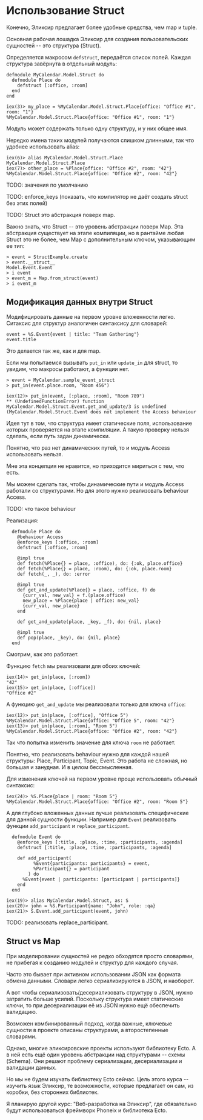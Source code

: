 # Использование Struct

Конечно, Эликсир предлагает более удобные средства, чем map и tuple.

Основная рабочая лошадка Эликсир для создания пользовательских сущностей -- это структура (Struct).

Определяется макросом `defstruct`, передаётся список полей. Каждая структура завёрнута в отдельный модуль:

```
defmodule MyCalendar.Model.Struct do
  defmodule Place do
    defstruct [:office, :room]
  end
end

iex(3)> my_place = %MyCalendar.Model.Struct.Place{office: "Office #1", room: "1"}
%MyCalendar.Model.Struct.Place{office: "Office #1", room: "1"}
```

Модуль может содержать только одну структуру, и у них общее имя.

Нередко имена таких модулей получаются слишком длинными, так что удобнее использовать alias:

```
iex(6)> alias MyCalendar.Model.Struct.Place
MyCalendar.Model.Struct.Place
iex(7)> other_place = %Place{office: "Office #2", room: "42"}
%MyCalendar.Model.Struct.Place{office: "Office #2", room: "42"}
```

TODO: значения по умолчанию

TODO: enforce_keys (показать, что компилятор не даёт создать struct без этих полей)

TODO: Struct это абстракция поверх map.

Важно знать, что Struct -- это уровень абстракции поверх Map. Эта абстракция существует на этапе компиляции, но в рантайме любая Struct это не более, чем Map с дополнительным ключом, указывающим ее тип:

```elixir-iex
> event = StructExample.create
> event.__struct__
Model.Event.Event
> i event
> event_m = Map.from_struct(event)
> i event_m
```


## Модификация данных внутри Struct

Модифицировать данные на первом уровне вложенности легко. Ситаксис для структур аналогичен синтаксису для словарей:

```elixir-iex
event = %S.Event{event | title: "Team Gathering"}
event.title
```

Это делается так же, как и для map.

Если мы попытаемся вызывать `put_in` или `update_in` для struct, то увидим, что макросы работают, а функции нет.

```elixir-iex
> event = MyCalendar.sample_event_struct
> put_in(event.place.room, "Room 456")

iex(12)> put_in(event, [:place, :room], "Room 789")
** (UndefinedFunctionError) function MyCalendar.Model.Struct.Event.get_and_update/3 is undefined (MyCalendar.Model.Struct.Event does not implement the Access behaviour
```

Идея тут в том, что структура имеет статические поля, использование которых проверяется на этапе компиляции. А такую проверку нельзя сделать, если путь задан динамически.

Понятно, что раз нет динамических путей, то и модуль Access использовать нельзя.

Мне эта концепция не нравится, но приходится мириться с тем, что есть.

Мы можем сделать так, чтобы динамические пути и модуль Access работали со структурами. Но для этого нужно реализовать behaviour Access.

TODO: что такое behaviour

Реализация:
```
  defmodule Place do
    @behaviour Access
    @enforce_keys [:office, :room]
    defstruct [:office, :room]

    @impl true
    def fetch(%Place{} = place, :office), do: {:ok, place.office}
    def fetch(%Place{} = place, :room), do: {:ok, place.room}
    def fetch(_, _), do: :error

    @impl true
    def get_and_update(%Place{} = place, :office, f) do
      {curr_val, new_val} = f.(place.office)
      new_place = %Place{place | office: new_val}
      {curr_val, new_place}
    end

    def get_and_update(place, _key, _f), do: {nil, place}

    @impl true
    def pop(place, _key), do: {nil, place}
  end
```

Смотрим, как это работает.

Функцию `fetch` мы реализовали для обоих ключей:
```
iex(14)> get_in(place, [:room])
"42"
iex(15)> get_in(place, [:office])
"Office #2"
```

А функцию `get_and_update` мы реализовали только для ключа `office`:
```
iex(12)> put_in(place, [:office], "Office 5")
%MyCalendar.Model.Struct.Place{office: "Office 5", room: "42"}
iex(13)> put_in(place, [:room], "Room 5")
%MyCalendar.Model.Struct.Place{office: "Office #2", room: "42"}
```
Так что попытка изменить значение для ключа `room` не работает.

Понятно, что реализовать behaviour нужно для каждой нашей структуры: Place, Participant, Topic, Event. Это работа не сложная, но большая и занудная. И в целом бессмысленная.

Для изменения ключей на первом уровне проще использовать обычный синтаксис:
```
iex(24)> %S.Place{place | room: "Room 5"}
%MyCalendar.Model.Struct.Place{office: "Office #2", room: "Room 5"}
```

А для глубоко вложенных данных лучше реализовать специфические для данной сущности функции. Например для `Event` реализовать функции `add_participant` и `replace_participant`.

```
  defmodule Event do
    @enforce_keys [:title, :place, :time, :participants, :agenda]
    defstruct [:title, :place, :time, :participants, :agenda]

    def add_participant(
          %Event{participants: participants} = event,
          %Participant{} = participant
        ) do
      %Event{event | participants: [participant | participants]}
    end
  end
```

```
iex(19)> alias MyCalendar.Model.Struct, as: S
iex(20)> john = %S.Participant{name: "John", role: :qa}
iex(21)> S.Event.add_participant(event, john)
```

TODO: реализовать replace_participant.


## Struct vs Map

При моделировании сущностей не редко обходятся просто словарями, не прибегая к созданию модулей и структур для каждого случая.

Часто это бывает при активном использовании JSON как формата обмена данными. Словари легко сериализируются в JSON, и наоборот.

А вот чтобы сериализовать/десериализовать структуру в JSON, нужно затратить больше усилий. Поскольку структура имеет статические ключи, то при десериализации её из JSON нужно ещё обеспечить валидацию.

Возможен комбинированный подход, когда важные, ключевые сущности в проекте описаны структурами, а второстепенные словарями.

Однако, многие эликсировские проекты используют библиотеку Ecto. А в ней есть ещё один уровень абстракции над структурами -- схемы (Schema). Они решают проблему сериализации, десериализации и валидации данных.

Но мы не будем изучать библиотеку Ecto сейчас. Цель этого курса -- изучить язык Эликсир, те возможности, которые предлагает он сам, из коробки, без сторонних библиотек.

Я планирую другой курс: "Веб-разработка на Эликсир", где обязательно будут использоваться фреймворк Phoneix и библиотека Ecto.

